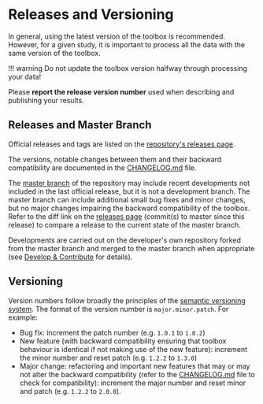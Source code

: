 # Releases and Versioning

In general, using the latest version of the toolbox is recommended.
However, for a given study, it is important to process all the data with the same version of the toolbox.

!!! warning
    Do not update the toolbox version halfway through processing your data!

Please **report the release version number** used when describing and publishing your results.

## Releases and Master Branch

Official releases and tags are listed on the [repository's releases page][releases-page].

The versions, notable changes between them and their backward compatibility are documented in
the [CHANGELOG.md][changelog-md] file.

The [master branch][master-branch] of the repository may include recent developments not included in the last official
release, but it is not a development branch. The master branch can include additional small bug fixes and minor changes,
but no major changes impairing the backward compatibility of the toolbox. Refer to the diff link on
the [releases page][releases-page] (commit(s) to master since this release) to compare a release to the current state
of the master branch.

Developments are carried out on the developer's own repository forked from the master branch and merged to the master
branch when appropriate (see [Develop & Contribute](../development/contribute.md) for details).

## Versioning

Version numbers follow broadly the principles of the [semantic versioning system](http://semver.org).
The format of the version number is `major.minor.patch`. For example:

- Bug fix: increment the patch number (e.g. `1.0.1` to `1.0.2`)
- New feature (with backward compatibility ensuring that toolbox behaviour is identical if not making use of the new
  feature): increment the minor number and reset patch (e.g. `1.2.2` to `1.3.0`)
- Major change: refactoring and important new features that may or may not alter the backward compatibility (refer to
  the [CHANGELOG.md][changelog-md] file to check for compatibility): increment the major number and reset minor and
  patch (e.g. `1.2.2` to `2.0.0`).


[changelog-md]: {{config.repo_url}}/blob/master/CHANGELOG.md
[version-txt]: {{config.repo_url}}/blob/master/version.txt
[master-branch]: {{config.repo_url}}
[releases-page]: {{config.repo_url}}/releases